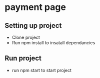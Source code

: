 # payment page

## Setting up project 

- Clone project 
- Run npm install to insatall dependancies

## Run project

- run npm start to start project